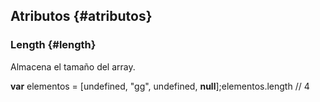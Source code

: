 ## Atributos {#atributos}

### Length {#length}

Almacena el tamaño del array.

**var** elementos = [undefined, "gg", undefined, **null**];elementos.length // 4